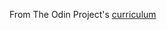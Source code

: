 From The Odin Project's [curriculum](https://www.theodinproject.com/courses/web-development-101/lessons/javascript-basics)
